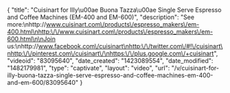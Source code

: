 {
    "title": "Cuisinart for Illy\u00ae Buona Tazza\u00ae Single Serve Espresso and Coffee Machines (EM-400 and EM-600)",
    "description": "See more:\nhttp:\/\/www.cuisinart.com\/products\/espresso_makers\/em-400.html\nhttp:\/\/www.cuisinart.com\/products\/espresso_makers\/em-600.html\n\nJoin us:\nhttp:\/\/www.facebook.com\/cuisinart\nhttp:\/\/twitter.com\/#!\/cuisinart\nhttp:\/\/pinterest.com\/cuisinart\/\nhttps:\/\/plus.google.com\/+cuisinart",
    "videoid": "83095640",
    "date_created": "1423089554",
    "date_modified": "1482179981",
    "type": "captivate",
    "layout": "video",
    "url": "\/v\/cuisinart-for-illy-buona-tazza-single-serve-espresso-and-coffee-machines-em-400-and-em-600\/83095640"
}
